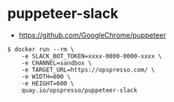 # puppeteer-slack

* <https://github.com/GoogleChrome/puppeteer>

```
$ docker run --rm \
    -e SLACK_BOT_TOKEN=xxxx-0000-0000-xxxx \
    -e CHANNEL=sandbox \
    -e TARGET_URL=https://opspresso.com/ \
    -e WIDTH=800 \
    -e HEIGHT=600 \
    quay.io/opspresso/puppeteer-slack
```

